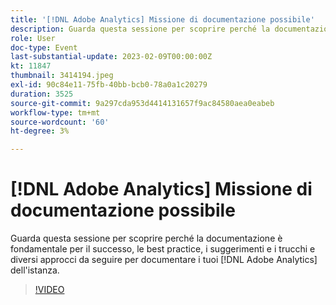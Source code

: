 ```yaml
---
title: '[!DNL Adobe Analytics] Missione di documentazione possibile'
description: Guarda questa sessione per scoprire perché la documentazione è fondamentale per il successo, le best practice, i suggerimenti e i trucchi e diversi approcci da seguire per documentare i tuoi [!DNL Adobe Analytics] dell'istanza. Giugno 2022
role: User
doc-type: Event
last-substantial-update: 2023-02-09T00:00:00Z
kt: 11847
thumbnail: 3414194.jpeg
exl-id: 90c84e11-75fb-40bb-bcb0-78a0a1c20279
duration: 3525
source-git-commit: 9a297cda953d4414131657f9ac84580aea0eabeb
workflow-type: tm+mt
source-wordcount: '60'
ht-degree: 3%

---
```


# [!DNL Adobe Analytics] Missione di documentazione possibile

Guarda questa sessione per scoprire perché la documentazione è fondamentale per il successo, le best practice, i suggerimenti e i trucchi e diversi approcci da seguire per documentare i tuoi [!DNL Adobe Analytics] dell&#39;istanza.

>[!VIDEO](https://video.tv.adobe.com/v/3414194/?quality=12&learn=on)
